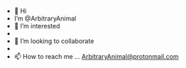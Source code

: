 - 👋 Hi
-  I’m @ArbitraryAnimal
- 👀 I’m interested
- 
- 💞️ I’m looking to collaborate
- 
- 📫 How to reach me ... ArbitraryAnimal@protonmail.com



<!---
ArbitraryAnimal/ArbitraryAnimal is a ✨ special ✨ repository because its `README.md` (this file) appears on your GitHub profile.
You can click the Preview link to take a look at your changes.
--->
